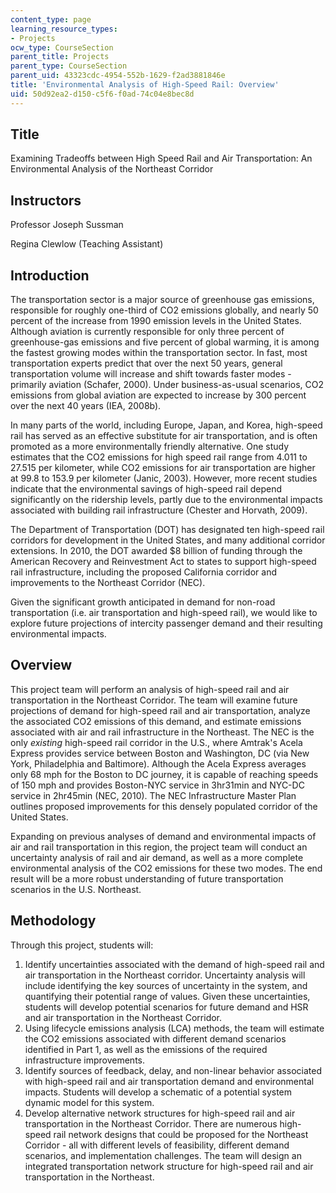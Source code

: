 ```yaml
---
content_type: page
learning_resource_types:
- Projects
ocw_type: CourseSection
parent_title: Projects
parent_type: CourseSection
parent_uid: 43323cdc-4954-552b-1629-f2ad3881846e
title: 'Environmental Analysis of High-Speed Rail: Overview'
uid: 50d92ea2-d150-c5f6-f0ad-74c04e8bec8d
---
```


Title
-----

Examining Tradeoffs between High Speed Rail and Air Transportation: An Environmental Analysis of the Northeast Corridor

Instructors
-----------

Professor Joseph Sussman

Regina Clewlow (Teaching Assistant)

Introduction
------------

The transportation sector is a major source of greenhouse gas emissions, responsible for roughly one-third of CO2 emissions globally, and nearly 50 percent of the increase from 1990 emission levels in the United States. Although aviation is currently responsible for only three percent of greenhouse-gas emissions and five percent of global warming, it is among the fastest growing modes within the transportation sector. In fast, most transportation experts predict that over the next 50 years, general transportation volume will increase and shift towards faster modes - primarily aviation (Schafer, 2000). Under business-as-usual scenarios, CO2 emissions from global aviation are expected to increase by 300 percent over the next 40 years (IEA, 2008b).

In many parts of the world, including Europe, Japan, and Korea, high-speed rail has served as an effective substitute for air transportation, and is often promoted as a more environmentally friendly alternative. One study estimates that the CO2 emissions for high speed rail range from 4.011 to 27.515 per kilometer, while CO2 emissions for air transportation are higher at 99.8 to 153.9 per kilometer (Janic, 2003). However, more recent studies indicate that the environmental savings of high-speed rail depend significantly on the ridership levels, partly due to the environmental impacts associated with building rail infrastructure (Chester and Horvath, 2009).

The Department of Transportation (DOT) has designated ten high-speed rail corridors for development in the United States, and many additional corridor extensions. In 2010, the DOT awarded $8 billion of funding through the American Recovery and Reinvestment Act to states to support high-speed rail infrastructure, including the proposed California corridor and improvements to the Northeast Corridor (NEC).

Given the significant growth anticipated in demand for non-road transportation (i.e. air transportation and high-speed rail), we would like to explore future projections of intercity passenger demand and their resulting environmental impacts.

Overview
--------

This project team will perform an analysis of high-speed rail and air transportation in the Northeast Corridor. The team will examine future projections of demand for high-speed rail and air transportation, analyze the associated CO2 emissions of this demand, and estimate emissions associated with air and rail infrastructure in the Northeast. The NEC is the only _existing_ high-speed rail corridor in the U.S., where Amtrak's Acela Express provides service between Boston and Washington, DC (via New York, Philadelphia and Baltimore). Although the Acela Express averages only 68 mph for the Boston to DC journey, it is capable of reaching speeds of 150 mph and provides Boston-NYC service in 3hr31min and NYC-DC service in 2hr45min (NEC, 2010). The NEC Infrastructure Master Plan outlines proposed improvements for this densely populated corridor of the United States.

Expanding on previous analyses of demand and environmental impacts of air and rail transportation in this region, the project team will conduct an uncertainty analysis of rail and air demand, as well as a more complete environmental analysis of the CO2 emissions for these two modes. The end result will be a more robust understanding of future transportation scenarios in the U.S. Northeast.

Methodology
-----------

Through this project, students will:

1.  Identify uncertainties associated with the demand of high-speed rail and air transportation in the Northeast corridor. Uncertainty analysis will include identifying the key sources of uncertainty in the system, and quantifying their potential range of values. Given these uncertainties, students will develop potential scenarios for future demand and HSR and air transportation in the Northeast Corridor.
2.  Using lifecycle emissions analysis (LCA) methods, the team will estimate the CO2 emissions associated with different demand scenarios identified in Part 1, as well as the emissions of the required infrastructure improvements.
3.  Identify sources of feedback, delay, and non-linear behavior associated with high-speed rail and air transportation demand and environmental impacts. Students will develop a schematic of a potential system dynamic model for this system.
4.  Develop alternative network structures for high-speed rail and air transportation in the Northeast Corridor. There are numerous high-speed rail network designs that could be proposed for the Northeast Corridor - all with different levels of feasibility, different demand scenarios, and implementation challenges. The team will design an integrated transportation network structure for high-speed rail and air transportation in the Northeast.